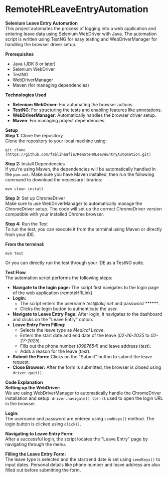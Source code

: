 # RemoteHRLeaveEntryAutomation

<b>Selenium Leave Entry Automation</b>  
This project automates the process of logging into a web application and entering leave data using Selenium WebDriver with Java. The automation script is written using TestNG for easy testing and WebDriverManager for handling the browser driver setup.

<b>Prerequisites</b>  
<ul>
  <li>Java (JDK 8 or later)</li>
  <li>Selenium WebDriver</li>
  <li>TestNG</li>
  <li>WebDriverManager</li>
  <li>Maven (for managing dependencies)</li>
</ul>

<b>Technologies Used</b>  
<ul>
  <li><b>Selenium WebDriver</b>: For automating the browser actions.</li>
  <li><b>TestNG</b>: For structuring the tests and enabling features like annotations.</li>
  <li><b>WebDriverManager</b>: Automatically handles the browser driver setup.</li>
  <li><b>Maven</b>: For managing project dependencies.</li>
</ul>

<b>Setup</b>  
<b>Step 1:</b> Clone the repository  
Clone the repository to your local machine using:  
<pre><code>git clone (https://github.com/fablihaafia/RemoteHRLeaveEntryAutomation.git)</code></pre>

<b>Step 2:</b> Install Dependencies  
If you're using Maven, the dependencies will be automatically handled in the <code>pom.xml</code>. Make sure you have Maven installed, then run the following command to download the necessary libraries:  
<pre><code>mvn clean install</code></pre>

<b>Step 3:</b> Set up ChromeDriver  
Make sure to use WebDriverManager to automatically manage the ChromeDriver setup. The code will set up the correct ChromeDriver version compatible with your installed Chrome browser.

<b>Step 4:</b> Run the Test  
To run the test, you can execute it from the terminal using Maven or directly from your IDE.  

<b>From the terminal:</b>  
<pre><code>mvn test</code></pre>  
Or you can directly run the test through your IDE as a TestNG suite.

<b>Test Flow</b>  
The automation script performs the following steps:

<ul>
  <li><b>Navigate to the login page:</b> The script first navigates to the login page of the web application (remoteHRLink).</li>
  <li><b>Login:</b>
    <ul>
      <li>The script enters the username <i>test@akij.net</i> and password <i>******</i>.</li>
      <li>Clicks the login button to authenticate the user.</li>
    </ul>
  </li>
  <li><b>Navigate to Leave Entry Page:</b> After login, it navigates to the dashboard and clicks on the "Leave Entry" option.</li>
  <li><b>Leave Entry Form Filling:</b>
    <ul>
      <li>Selects the leave type as <i>Medical Leave</i>.</li>
      <li>Enters the start date and end date of the leave (<i>02-26-2025</i> to <i>02-27-2025</i>).</li>
      <li>Fills out the phone number (<i>0987654</i>) and leave address (<i>test</i>).</li>
      <li>Adds a reason for the leave (<i>test</i>).</li>
    </ul>
  </li>
  <li><b>Submit the Form:</b> Clicks on the "Submit" button to submit the leave request.</li>
  <li><b>Close Browser:</b> After the form is submitted, the browser is closed using <code>driver.quit()</code>.</li>
</ul>

<b>Code Explanation</b>  
<b>Setting up the WebDriver:</b>  
We are using WebDriverManager to automatically handle the ChromeDriver installation and setup. <code>driver.navigate().to()</code> is used to open the login URL in the browser.

<b>Login:</b>  
The username and password are entered using <code>sendKeys()</code> method. The login button is clicked using <code>click()</code>.  

<b>Navigating to Leave Entry Form:</b>  
After a successful login, the script locates the "Leave Entry" page by navigating through the menu.  

<b>Filling the Leave Entry Form:</b>  
The leave type is selected and the start/end date is set using <code>sendKeys()</code> to input dates. Personal details like phone number and leave address are also filled out before submitting the form.


